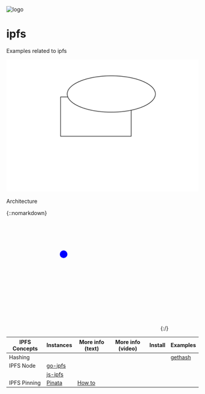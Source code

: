 ![logo][]
# ipfs
Examples related to ipfs

![](method-draw-image.svg)

Architecture
 

{::nomarkdown}
<svg width="400" height=300>
    <circle cx="150" cy="100" r="10" fill="blue"/>
</svg>
{:/}



| IPFS Concepts   | Instances | More info (text) | More info (video) |   Install  |  Examples |
| --------------- |  --------- | ---------      | ---------          | ---------  |  -------- | 
| Hashing     |            |                |                    |            | [gethash](gethash) |
| IPFS Node    | [go-ipfs][] |
|              | [js-ipfs][] |
| IPFS Pinning | [Pinata](https://pinata.cloud) | [How to](https://medium.com/pinata/how-to-pin-to-ipfs-effortlessly-ba3437b33885) 


[go-ipfs]: https://github.com/ipfs/go-ipfs
[js-ipfs]: https://github.com/ipfs/js-ipfs
[logo]: https://web3examples.github.io/logo.png
